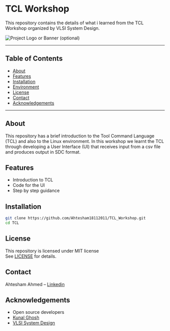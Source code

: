 # TCL Workshop

This repository contains the details of what i learned from the TCL Workshop organized by VLSI System Design.

![Project Logo or Banner (optional)](https://www.vlsisystemdesign.com/wp-content/uploads/2025/04/tcl_banner1.png.webp)

---

## Table of Contents

- [About](#about)
- [Features](#features)
- [Installation](#installation)
- [Environment](#environment)
- [License](#license)
- [Contact](#contact)
- [Acknowledgements](#acknowledgements)

---

## About

This repository has a brief introduction to the Tool Command Language (TCL) and also to the Linux environment. In this workshop we learnt the TCL through developing a User Interface (UI) that receives input from a csv file and produces output in SDC format.

## Features

- Introduction to TCL
- Code for the UI
- Step by step guidance

## Installation

```bash
git clone https://github.com/Ahtesham18112011/TCL_Workshop.git
cd TCL
```

## License

This repository is licensed under MIT license  
See [LICENSE](LICENSE) for details.

## Contact

Ahtesham Ahmed – [Linkedin](https://www.linkedin.com/in/ahtesham-ahmed-779845365/) 

## Acknowledgements

- Open source developers
- [Kunal Ghosh](https://www.linkedin.com/in/kunal-ghosh-vlsisystemdesign-com-28084836/)
- [VLSI System Design](https://www.linkedin.com/in/vlsi-system-design-aa252365/)
